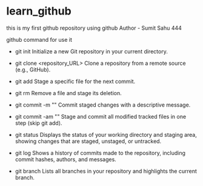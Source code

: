 # learn_github
this is my first github repository using github
Author - Sumit Sahu 444


github command for use it
- git init
Initialize a new Git repository in your current directory.

- git clone <repository_URL>
Clone a repository from a remote source (e.g., GitHub).

- git add <file>
Stage a specific file for the next commit.

- git rm <file>
Remove a file and stage its deletion.

- git commit -m "<message>"
Commit staged changes with a descriptive message.

- git commit -am "<message>"
Stage and commit all modified tracked files in one step (skip git add).

- git status
Displays the status of your working directory and staging area, showing changes that are staged, unstaged, or untracked.

- git log
Shows a history of commits made to the repository, including commit hashes, authors, and messages.

- git branch
Lists all branches in your repository and highlights the current branch.

